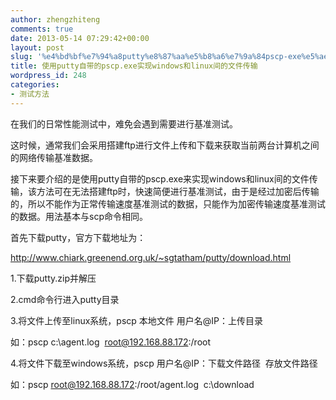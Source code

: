 ```yaml
---
author: zhengzhiteng
comments: true
date: 2013-05-14 07:29:42+00:00
layout: post
slug: '%e4%bd%bf%e7%94%a8putty%e8%87%aa%e5%b8%a6%e7%9a%84pscp-exe%e5%ae%9e%e7%8e%b0windows%e5%92%8clinux%e9%97%b4%e7%9a%84%e6%96%87%e4%bb%b6%e4%bc%a0%e8%be%93'
title: 使用putty自带的pscp.exe实现windows和linux间的文件传输
wordpress_id: 248
categories:
- 测试方法
---
```


在我们的日常性能测试中，难免会遇到需要进行基准测试。

这时候，通常我们会采用搭建ftp进行文件上传和下载来获取当前两台计算机之间的网络传输基准数据。

接下来要介绍的是使用putty自带的pscp.exe来实现windows和linux间的文件传输，该方法可在无法搭建ftp时，快速简便进行基准测试，由于是经过加密后传输的，所以不能作为正常传输速度基准测试的数据，只能作为加密传输速度基准测试的数据。用法基本与scp命令相同。

首先下载putty，官方下载地址为：

http://www.chiark.greenend.org.uk/~sgtatham/putty/download.html

1.下载putty.zip并解压

2.cmd命令行进入putty目录

3.将文件上传至linux系统，pscp 本地文件 用户名@IP：上传目录

如：pscp c:\agent.log  root@192.168.88.172:/root

4.将文件下载至windows系统，pscp 用户名@IP：下载文件路径  存放文件路径

如：pscp root@192.168.88.172:/root/agent.log  c:\download
